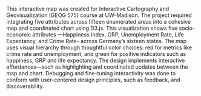 This interactive map was created for Interactive Cartography and Geovisualization (GEOG 575) course at UW-Madison. The project required integrating five attributes across fifteen enumerated areas into a cohesive map and coordinated chart using D3.js. This visualization shows five socio-economic attributes —Happiness Index, GRP, Unemployment Rate, Life Expectancy, and Crime Rate- across Germany’s sixteen states. 
The map uses visual hierarchy through thoughtful color choices: red for metrics like crime rate and unemployment, and green for positive indicators such as happiness, GRP and life expectancy. The design implements interactive affordances—such as highlighting and coordinated updates between the map and chart. Debugging and fine-tuning interactivity was done to conform with user-centered design principles, such as feedback, and discoverability.
